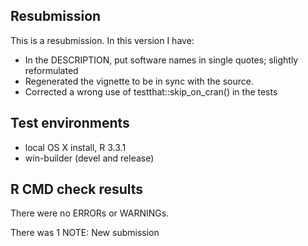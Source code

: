## Resubmission
This is a resubmission. In this version I have:

* In the DESCRIPTION, put software names in single quotes; slightly reformulated
* Regenerated the vignette to be in sync with the source.
* Corrected a wrong use of testthat::skip_on_cran() in the tests

## Test environments
* local OS X install, R 3.3.1
* win-builder (devel and release)

## R CMD check results
There were no ERRORs or WARNINGs. 

There was 1 NOTE:
   New submission